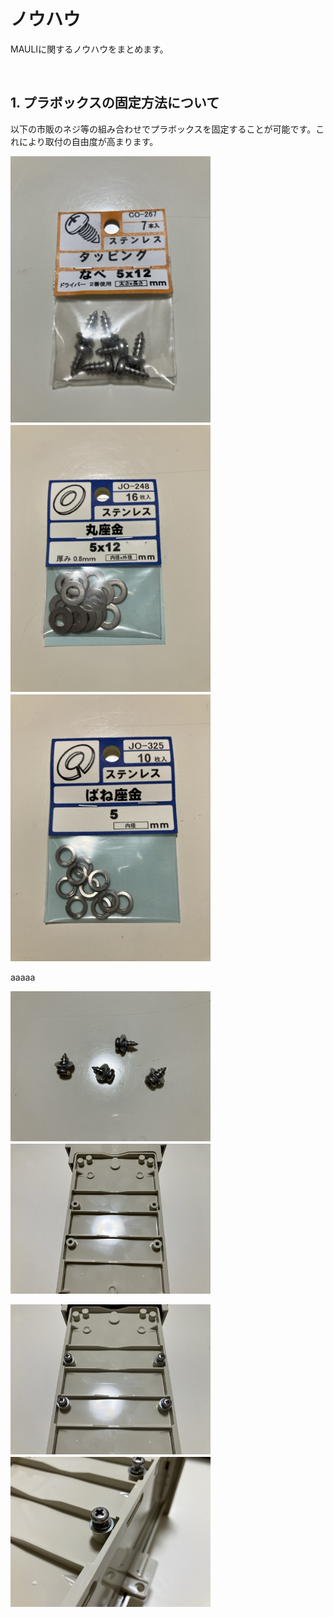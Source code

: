 # ノウハウ
MAULIに関するノウハウをまとめます。

<br>

## 1. プラボックスの固定方法について
以下の市販のネジ等の組み合わせでプラボックスを固定することが可能です。これにより取付の自由度が高まります。

<img src="https://github.com/maki-makirou/Measuring_Aquatic_Ultrasonic_Level_Instrument/blob/main/Know-how/img/IMG_6617.JPG" width="320px">　　<img src="https://github.com/maki-makirou/Measuring_Aquatic_Ultrasonic_Level_Instrument/blob/main/Know-how/img/IMG_6619.JPG" width="320px">　　<img src="https://github.com/maki-makirou/Measuring_Aquatic_Ultrasonic_Level_Instrument/blob/main/Know-how/img/IMG_6621.JPG" width="320px">

aaaaa

<img src="https://github.com/maki-makirou/Measuring_Aquatic_Ultrasonic_Level_Instrument/blob/main/Know-how/img/IMG_6605.JPG" width="320px">　　<img src="https://github.com/maki-makirou/Measuring_Aquatic_Ultrasonic_Level_Instrument/blob/main/Know-how/img/IMG_6607.JPG" width="320px">

<img src="https://github.com/maki-makirou/Measuring_Aquatic_Ultrasonic_Level_Instrument/blob/main/Know-how/img/IMG_6608.JPG" width="320px">　　<img src="https://github.com/maki-makirou/Measuring_Aquatic_Ultrasonic_Level_Instrument/blob/main/Know-how/img/IMG_6609.JPG" width="320px">

<br>

